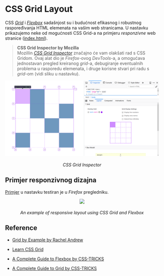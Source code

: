 # CSS Grid Layout

CSS _[Grid](https://www.mozilla.org/en-US/developer/css-grid/)_ i _[Flexbox](https://css-tricks.com/snippets/css/a-guide-to-flexbox/)_ sadašnjost su i budućnost efikasnog i robustnog raspoređivanja HTML elemenata na vašim web stranicama. U nastavku prikazujemo neke od mogućnosti CSS Grid-a na primjeru _responzivne_ web stranice ([index.html](index.html)).

> **CSS Grid Inspector by Mozilla**  
> Mozillin _[CSS Grid Inspector](https://developer.mozilla.org/en-US/docs/Tools/Page_Inspector/How_to/Examine_grid_layouts)_ značajno će vam olakšati rad s CSS Gridom. Ovaj alat dio je _Firefox_-ovog _DevTools_-a, a omogućava jednostavan pregled kreiranog _grid_-a, debugiranje eventualnih problema u rasporedu elemenata, i druge korisne stvari pri radu s _grid_-om (vidi sliku u nastavku).

<!-- markdownlint-disable MD033 -->
<p align="center">
    <img src="../img/grid_inspector.png" width="auto" height="auto"/>
    <br><br>
    <em>CSS Grid Inspector</em>
</p>
<!-- markdownlint-disable MD033 -->

## Primjer responzivnog dizajna

[Primjer](index.html) u nastavku testiran je u _Firefox_ pregledniku.

<!-- markdownlint-disable MD033 -->
<p align="center">
    <img src="../img/grid_based_responsive_layout.gif" width="auto" height="auto"/>
    <br><br>
    <em>An example of responsive layout using CSS Grid and Flexbox</em>
</p>
<!-- markdownlint-disable MD033 -->

## Reference

- [Grid by Example by Rachel Andrew](https://gridbyexample.com)

- [Learn CSS Grid](https://learncssgrid.com/)

- [A Complete Guide to Flexbox by CSS-TRICKS](https://css-tricks.com/snippets/css/a-guide-to-flexbox/)

- [A Complete Guide to Grid by CSS-TRICKS](https://css-tricks.com/snippets/css/complete-guide-grid/)

